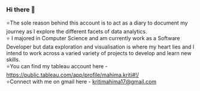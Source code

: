 ### Hi there 👋

<!--
**MAHIMAKRITI/MAHIMAKRITI** is a ✨ _special_ ✨ repository because its `README.md` (this file) appears on your GitHub profile.

Here are some ideas to get you started:

- 🔭 I’m currently working on ...
- 🌱 I’m currently learning ...
- 👯 I’m looking to collaborate on ...
- 🤔 I’m looking for help with ...
- 💬 Ask me about ...
- 📫 How to reach me: ...
- 😄 Pronouns: ...
- ⚡ Fun fact: ...
-->

⭐The sole reason behind this account is to act as a diary to document my journey as I explore the different facets of data analytics. <br> ⭐ I majored in Computer Science and am currently work as a Software Developer but data exploration and visualisation is where my heart lies and I intend to work across a varied variety of projects to develop and learn new skills.</br>
⭐You can find my tableau account here - https://public.tableau.com/app/profile/mahima.kriti#!/
<br> ⭐Connect with me on gmail here - kritimahima17@gmail.com</br>

